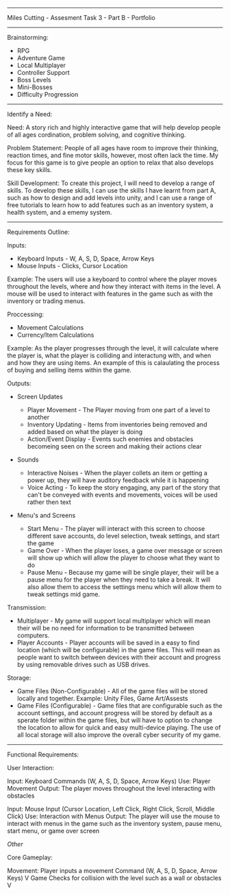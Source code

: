 ***
Miles Cutting - Assesment Task 3 - Part B - Portfolio
***

Brainstorming:
 - RPG
 - Adventure Game
 - Local Multiplayer
 - Controller Support
 - Boss Levels
 - Mini-Bosses
 - Difficulty Progression

***

Identify a Need:

Need:
A story rich and highly interactive game that will help develop people of all ages cordination, problem solving, and cognitive thinking. 

Problem Statement:
People of all ages have room to improve their thinking, reaction times, and fine motor skills, however, most often lack the time. My focus for this game is to give people an option to relax that also develops these key skills.

Skill Development:
To create this project, I will need to develop a range of skills. To develop these skills, I can use the skills I have learnt from part A, such as how to design and add levels into unity, and I can use a range of free tutorials to learn how to add features such as an inventory system, a health system, and a ememy system.

***

Requirements Outline:

Inputs:
 - Keyboard Inputs - W, A, S, D, Space, Arrow Keys
 - Mouse Inputs - Clicks, Cursor Location

Example:
The users will use a keyboard to control where the player moves throughout the levels, where and how they interact with items in the level. A mouse will be used to interact with features in the game such as with the inventory or trading menus.

Proccessing:
 - Movement Calculations
 - Currency/Item Calculations

Example:
As the player progresses through the level, it will calculate where the player is, what the player is colliding and interactung with, and when and how they are using items. An example of this is calaulating the process of buying and selling items within the game.

Outputs:
 - Screen Updates
    - Player Movement - The Player moving from one part of a level to another
    - Inventory Updating - Items from inventories being removed and added based on what the player is doing
    - Action/Event Display - Events such enemies and obstacles becomeing seen on the screen and making their actions clear

 - Sounds 
    - Interactive Noises - When the player collets an item or getting a power up, they will have auditory feedback while it is happening
    - Voice Acting - To keep the story engaging, any part of the story that can't be conveyed with events and movements, voices will be used rather then text

 - Menu's and Screens
    - Start Menu - The player will interact with this screen to choose different save accounts, do level selection, tweak settings, and start the game
    - Game Over - When the player loses, a game over message or screen will show up which will allow the player to choose what they want to do
    - Pause Menu - Because my game will be single player, their will be a pause menu for the player when they need to take a break. It will also allow them to access the settings menu which will allow them to tweak settings mid game.

Transmission:
 - Multiplayer - My game will support local multiplayer which will mean their will be no need for information to be transmitted between computers.
 - Player Accounts - Player accounts will be saved in a easy to find location (which will be configurable) in the game files. This will mean as people want to switch between devices with their account and progress by using removable drives such as USB drives.

Storage:
 - Game Files (Non-Configurable) - All of the game files will be stored locally and together. Example: Unity Files, Game Art/Assests
 - Game Files (Configurable) - Game files that are configurable such as the account settings, and account progress will be stored by default as a sperate folder within the game files, but will have to option to change the location to allow for quick and easy multi-device playing. The use of all local storage will also improve the overall cyber security of my game.

***

Functional Requirements:

User Interaction:

Input: Keyboard Commands (W, A, S, D, Space, Arrow Keys)
Use: Player Movement
Output: The player moves throughout the level interacting with obstacles

Input: Mouse Input (Cursor Location, Left Click, Right Click, Scroll, Middle Click)
Use: Interaction with Menus
Output: The player will use the mouse to interact with menus in the game such as the inventory system, pause menu, start menu, or game over screen

*Other*

Core Gameplay:

Movement:
Player inputs a movement Command (W, A, S, D, Space, Arrow Keys)
V
Game Checks for collision with the level such as a wall or obstacles
V

